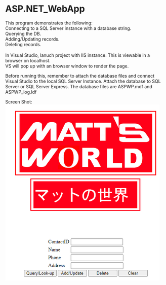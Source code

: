 # ASP.NET_WebApp

This program demonstrates the following:
</br>
Connecting to a SQL Server instance with a database string.
</br>
Querying the DB.
</br>
Adding/Updating records.
</br>
Deleting records.
</br>
</br>
In Visual Studio, lanuch project with IIS instance. This is viewable in a browser on localhost.
</br>
VS will pop up with an browser window to render the page.
</br>

Before running this, remember to attach the database files and connect Visual Studio to the local
SQL Server Instance. 
Attach the database to SQL Server or SQL Server Express. The database files are ASPWP.mdf and ASPWP_log.ldf

Screen Shot:
![Screen Shot](https://github.com/Mattnosekai/ASP.NET_WebApp/blob/master/WebApp_Screenshot2.png)



